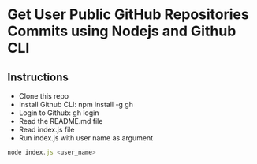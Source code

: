 # Get User Public GitHub Repositories Commits using Nodejs and Github CLI
## Instructions
- Clone this repo
- Install Github CLI: npm install -g gh
- Login to Github: gh login
- Read the README.md file
- Read index.js file
- Run index.js with user name as argument
```javascript
node index.js <user_name>
```

